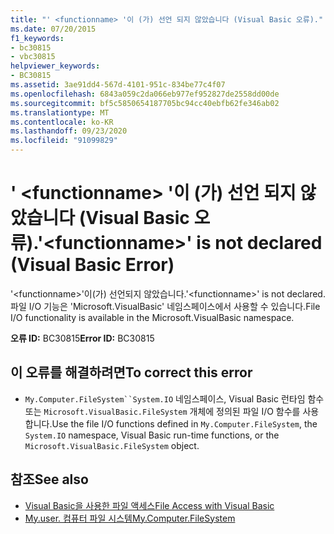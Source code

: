 ```yaml
---
title: "' <functionname> '이 (가) 선언 되지 않았습니다 (Visual Basic 오류)."
ms.date: 07/20/2015
f1_keywords:
- bc30815
- vbc30815
helpviewer_keywords:
- BC30815
ms.assetid: 3ae91dd4-567d-4101-951c-834be77c4f07
ms.openlocfilehash: 6843a059c2da066eb977ef952827de2558dd00de
ms.sourcegitcommit: bf5c5850654187705bc94cc40ebfb62fe346ab02
ms.translationtype: MT
ms.contentlocale: ko-KR
ms.lasthandoff: 09/23/2020
ms.locfileid: "91099829"
---
```

# <a name="functionname-is-not-declared-visual-basic-error"></a><span data-ttu-id="f89f6-102">' \<functionname> '이 (가) 선언 되지 않았습니다 (Visual Basic 오류).</span><span class="sxs-lookup"><span data-stu-id="f89f6-102">'\<functionname>' is not declared (Visual Basic Error)</span></span>

<span data-ttu-id="f89f6-103">'\<functionname>'이(가) 선언되지 않았습니다.</span><span class="sxs-lookup"><span data-stu-id="f89f6-103">'\<functionname>' is not declared.</span></span> <span data-ttu-id="f89f6-104">파일 I/O 기능은 'Microsoft.VisualBasic' 네임스페이스에서 사용할 수 있습니다.</span><span class="sxs-lookup"><span data-stu-id="f89f6-104">File I/O functionality is available in the Microsoft.VisualBasic namespace.</span></span>  
  
 <span data-ttu-id="f89f6-105">**오류 ID:** BC30815</span><span class="sxs-lookup"><span data-stu-id="f89f6-105">**Error ID:** BC30815</span></span>  
  
## <a name="to-correct-this-error"></a><span data-ttu-id="f89f6-106">이 오류를 해결하려면</span><span class="sxs-lookup"><span data-stu-id="f89f6-106">To correct this error</span></span>  
  
- <span data-ttu-id="f89f6-107">`My.Computer.FileSystem``System.IO` 네임스페이스, Visual Basic 런타임 함수 또는 `Microsoft.VisualBasic.FileSystem` 개체에 정의된 파일 I/O 함수를 사용합니다.</span><span class="sxs-lookup"><span data-stu-id="f89f6-107">Use the file I/O functions defined in `My.Computer.FileSystem`, the `System.IO` namespace, Visual Basic run-time functions, or the `Microsoft.VisualBasic.FileSystem` object.</span></span>  
  
## <a name="see-also"></a><span data-ttu-id="f89f6-108">참조</span><span class="sxs-lookup"><span data-stu-id="f89f6-108">See also</span></span>

- [<span data-ttu-id="f89f6-109">Visual Basic을 사용한 파일 액세스</span><span class="sxs-lookup"><span data-stu-id="f89f6-109">File Access with Visual Basic</span></span>](../developing-apps/programming/drives-directories-files/file-access.md)
- [<span data-ttu-id="f89f6-110">My.user. 컴퓨터 파일 시스템</span><span class="sxs-lookup"><span data-stu-id="f89f6-110">My.Computer.FileSystem</span></span>](xref:Microsoft.VisualBasic.FileIO.FileSystem)
